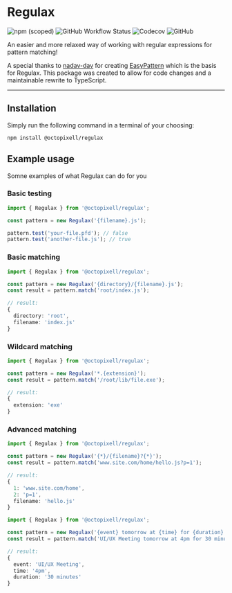 # Regulax 

![npm (scoped)](https://img.shields.io/npm/v/@octopixell/regulax?color=success) ![GitHub Workflow Status](https://img.shields.io/github/actions/workflow/status/octopixell/regulax/npm-publish.yml) ![Codecov](https://img.shields.io/codecov/c/gh/octopixell/regulax) ![GitHub](https://img.shields.io/github/license/octopixell/regulax)

An easier and more relaxed way of working with regular expressions for pattern matching!

A special thanks to [nadav-dav](https://github.com/nadav-dav) for creating [EasyPattern](https://github.com/nadav-dav/EasyPattern) which is the basis for Regulax. This package was created to allow for code changes and a maintainable rewrite to TypeScript.

---

## Installation

Simply run the following command in a terminal of your choosing:

```
npm install @octopixell/regulax
```

## Example usage

Somne examples of what Regulax can do for you

### Basic testing

```ts
import { Regulax } from '@octopixell/regulax';

const pattern = new Regulax('{filename}.js');

pattern.test('your-file.pfd'); // false
pattern.test('another-file.js'); // true
```

### Basic matching 

```ts
import { Regulax } from '@octopixell/regulax';

const pattern = new Regulax('{directory}/{filename}.js');
const result = pattern.match('root/index.js');

// result:
{ 
  directory: 'root', 
  filename: 'index.js' 
}
```

### Wildcard matching

```ts
import { Regulax } from '@octopixell/regulax';

const pattern = new Regulax('*.{extension}');
const result = pattern.match('/root/lib/file.exe');

// result:
{ 
  extension: 'exe'
}
```

### Advanced matching

```ts
import { Regulax } from '@octopixell/regulax';

const pattern = new Regulax('{*}/{filename}?{*}');
const result = pattern.match('www.site.com/home/hello.js?p=1');

// result:
{ 
  1: 'www.site.com/home', 
  2: 'p=1', 
  filename: 'hello.js'
}
```

```ts
import { Regulax } from '@octopixell/regulax';

const pattern = new Regulax('{event} tomorrow at {time} for {duration}');
const result = pattern.match('UI/UX Meeting tomorrow at 4pm for 30 minutes');

// result:
{ 
  event: 'UI/UX Meeting',
  time: '4pm',
  duration: '30 minutes'
}
```
